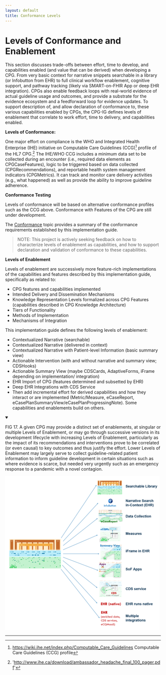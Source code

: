 ```yaml
---
layout: default
title: Conformance Levels
---
```

# Levels of Conformance and Enablement

This section discusses trade-offs between effort, time to develop, and capabilities enabled (and value that can be derived) when developing a CPG. From very basic context for narrative snippets searchable in a library (or Infobutton from EHR) to full clinical workflow enablement, cognitive support, and pathway tracking (likely via SMART-on-FHIR App or deep EHR integration). CPGs also enable feedback loops with real-world evidence of actual guideline usage and outcomes, and provide a substrate for the evidence ecosystem and a feedforward loop for evidence updates. To support description of, and allow declaration of conformance to, these various capabilities enabled by CPGs, the CPG-IG defines levels of enablement that correlate to work effort, time to delivery, and capabilities enabled.

**Levels of Conformance:**

One major effort on compliance is the WHO and Integrated Health Enterprise (IHE) initiative on Computable Care Guidelines (CCG)[^1] profile of the HL7 CPG.[^2] The IHE/WHO CCG includes a minimum data set to be collected during an encounter (i.e., required data elements as CPGCaseFeatures), logic to be triggered based on data collected (CPGRecommendations), and reportable health system management indicators (CPGMetrics).  It can track and monitor care delivery activities (e.g., what happened) as well as provide the ability to improve guideline adherence.

**Conformance Testing**

Levels of conformance will be based on alternative conformance profiles such as the CCG above.  Conformance with Features of the CPG are still under development.

The [Conformance](documentation-conformance.html) topic provides a summary of the conformance requirements established by this implementation guide.

> NOTE: This project is actively seeking feedback on how to characterize levels of enablement as capabilities, and how to support declaration and validation of conformance to these capabilities.

**Levels of Enablement**

Levels of enablement are successively more feature-rich implementations of the capabilities and features described by this implementation guide, specifically as related to:

*   CPG features and capabilities implemented
*   Intended Delivery and Dissemination Mechanisms
*   Knowledge Representation Levels formalized across CPG Features (capabilities described in CPG Knowledge Architecture)
*   Tiers of Functionality
*   Methods of Implementation
*   Mechanisms of Integration

This implementation guide defines the following levels of enablement:

*   Contextualized Narrative (searchable)
*   Contextualized Narrative (delivered in context)
*   Contextualized Narrative with Patient-level Information (basic summary view)
*   Actionable Intervention (with and without narrative and summary view; CDSHooks)
*   Actionable Summary View (maybe CDSCards, AdaptiveForms, iFrame depending on implementation/ integration)
*   EHR Import of CPG (features determined and subsetted by EHR)
*   Deep EHR Integrations with CDS Service
*   Then add incremental effort for derived capabilities and how they interact or are implemented (Metric/Measure, eCaseReport, eCasePlanSummaryView/eCasePlanProgressingNote).  Some capabilities and enablements build on others.

<details open>

<summary>

FIG 17. A given CPG may provide a distinct set of enablements, at singular or multiple Levels of Enablement, or may go through successive versions in its development lifecycle with increasing Levels of Enablement, particularly as the impact of its recommendations and interventions prove to be correlated (or even causal) to key outcomes and thus justify the effort.  Lower Levels of Enablement may largely serve to collect guideline-related patient information to inform guideline development in certain situations such as where evidence is scarce, but needed very urgently such as an emergency response to a pandemic with a novel contagion.

</summary>

<img src="assets/images/CPG-03-CPGEnablements.png" alt="image_tooltip" class="img-responsive img-rounded center-block" width="500" height="500"/>

</details>


---

[^1]: https://wiki.ihe.net/index.php/Computable_Care_Guidelines Computable Care Guidelines (CCG) profile
[^2]: 'http://www.ihe.ca/download/ambassador_headache_final_100_pager.pdf'
